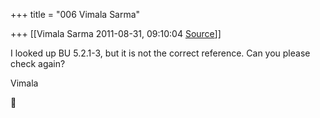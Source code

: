 +++
title = "006 Vimala Sarma"

+++
[[Vimala Sarma	2011-08-31, 09:10:04 [Source](https://groups.google.com/g/samskrita/c/hcNf0h3YLDc)]]



I looked up BU 5.2.1-3, but it is not the correct reference. Can you please check again?

Vimala



